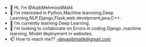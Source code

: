 - 👋 Hi, I’m @AqibMehmoodMalik
- 👀 I’m interested in Python,Machine learnning,Deep Learning,NLP,Django,Flask,web develpment,java,C++.
- 🌱 I’m currently learning Deep Learning.
- 💞️ I’m looking to collaborate on Errors in coding Django ,machine learning, Model deployment in websites.
- 📫 How to reach me??
-devaqibmalik@gmail.com
<!---
AqibMehmoodMalik/AqibMehmoodMalik is a ✨ special ✨ repository because its `README.md` (this file) appears on your GitHub profile.
You can click the Preview link to take a look at your changes.
--->
